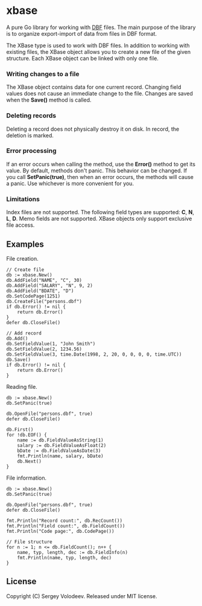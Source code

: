 # xbase
A pure Go library for working with [DBF](http://en.wikipedia.org/wiki/DBase#File_formats) files. The main purpose of the library is to organize export-import of data from files in DBF format.

The XBase type is used to work with DBF files. In addition to working with existing files, the XBase object allows you to create a new file of the given structure. Each XBase object can be linked with only one file.

### Writing changes to a file
The XBase object contains data for one current record. Changing field values ​​does not cause an immediate change to the file. Changes are saved when the __Save()__ method is called.

### Deleting records
Deleting a record does not physically destroy it on disk. In record, the deletion is marked.

### Error processing
If an error occurs when calling the method, use the __Error()__ method to get its value. By default, methods don't panic. This behavior can be changed. If you call __SetPanic(true)__, then when an error occurs, the methods will cause a panic. Use whichever is more convenient for you.

### Limitations
Index files are not supported. The following field types are supported: __C__, __N__, __L__, __D__. Memo fields are not supported. XBase objects only support exclusive file access.

## Examples
File creation.
    
    // Create file
    db := xbase.New()
    db.AddField("NAME", "C", 30)
    db.AddField("SALARY", "N", 9, 2)
    db.AddField("BDATE", "D")
    db.SetCodePage(1251)
    db.CreateFile("persons.dbf")
    if db.Error() != nil {
        return db.Error()
    }
    defer db.CloseFile()
    
    // Add record
    db.Add()
    db.SetFieldValue(1, "John Smith")
    db.SetFieldValue(2, 1234.56)
    db.SetFieldValue(3, time.Date(1998, 2, 20, 0, 0, 0, 0, time.UTC))
    db.Save()
    if db.Error() != nil {
        return db.Error()
    }

Reading file.

    db := xbase.New()
    db.SetPanic(true)
    
    db.OpenFile("persons.dbf", true)
    defer db.CloseFile()
    
    db.First()
    for !db.EOF() {
        name := db.FieldValueAsString(1)
        salary := db.FieldValueAsFloat(2)
        bDate := db.FieldValueAsDate(3)
        fmt.Println(name, salary, bDate)
        db.Next()
    }

File information.

    db := xbase.New()
    db.SetPanic(true)
    
    db.OpenFile("persons.dbf", true)
    defer db.CloseFile()

    fmt.Println("Record count:", db.RecCount())
    fmt.Println("Field count:", db.FieldCount())
    fmt.Println("Code page:", db.CodePage())

    // File structure
    for n := 1; n <= db.FieldCount(); n++ {
        name, typ, length, dec := db.FieldInfo(n)
        fmt.Println(name, typ, length, dec)
    }

## License
Copyright (C) Sergey Volodeev. Released under MIT license.